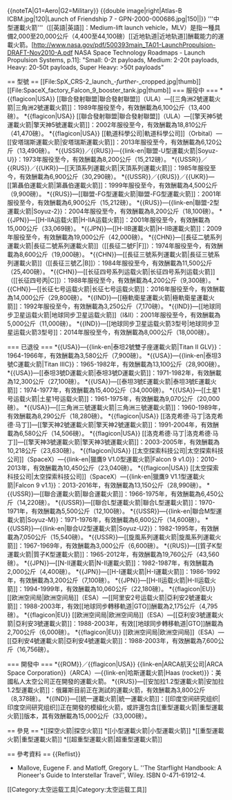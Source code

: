 {{noteTA|G1=Aero|G2=Military}}
{{double image|right|Atlas-B ICBM.jpg|120|Launch of Friendship 7 - GPN-2000-000686.jpg|150||}}
'''中型運載火箭'''（[[英語|英語]]：Medium-lift launch vehicle，MLV）是指一種具備2,000至20,000公斤（4,400至44,100磅）[[近地轨道|近地轨道]]酬載能力的運載火箭。<ref name="classes">[http://www.nasa.gov/pdf/500393main_TA01-LaunchPropulsion-DRAFT-Nov2010-A.pdf NASA Space Technology Roadmaps - Launch Propulsion Systems, p.11]: "Small: 0-2t payloads, Medium: 2-20t payloads, Heavy: 20-50t payloads, Super Heavy: >50t payloads"</ref> 

== 型號 ==
[[File:SpX_CRS-2_launch_-_further_-_cropped.jpg|thumb]]
[[File:SpaceX_factory_Falcon_9_booster_tank.jpg|thumb]]
=== 服役中 ===
*{{flagicon|USA}} [[聯合發射聯盟|聯合發射聯盟]]（ULA）—[[三角洲2號運載火箭|三角洲2號運載火箭]]：1989年服役至今，有效酬載為6,100公斤（13,400磅）。
*{{flagicon|USA}} [[聯合發射聯盟|聯合發射聯盟]]（ULA）—[[擎天神5號運載火箭|擎天神5號運載火箭]]：2002年服役至今，有效酬載為18,810公斤（41,470磅）。
*{{flagicon|USA}} [[軌道科學公司|軌道科學公司]]（Orbital）—[[安塔瑞斯運載火箭|安塔瑞斯運載火箭]]：2013年服役至今，有效酬載為6,120公斤（13,490磅）。
*{{USSR}}／{{RUS}}—{{link-en|聯盟-U型運載火箭|Soyuz-U}}：1973年服役至今，有效酬載為8,200公斤（15,212磅）。
*{{USSR}}／{{RUS}}／{{UKR}}—[[天頂系列運載火箭|天頂系列運載火箭]]：1985年服役至今，有效酬載為6,900公斤（30,290磅）。
*{{USSR}}／{{RUS}}／{{UKR}}—[[第聶伯運載火箭|第聶伯運載火箭]]：1999年服役至今，有效酬載為4,500公斤（9,900磅）。
*{{RUS}}—[[聯盟-FG型運載火箭|聯盟-FG型運載火箭]]：2001年服役至今，有效酬載為6,900公斤（15,212磅）。
*{{RUS}}—{{link-en|聯盟-2型運載火箭|Soyuz-2}}：2004年服役至今，有效酬載為8,200公斤（18,100磅）。
*{{JPN}}—[[H-IIA运载火箭|H-IIA运载火箭]]：2001年服役至今，有效酬載為15,000公斤（33,069磅）。
*{{JPN}}—[[H-IIB運載火箭|H-IIB運載火箭]]：2009年服役至今，有效酬載為19,000公斤（42,000磅）。
*{{CHN}}—[[長征二號系列運載火箭|長征二號系列運載火箭]]（[[長征二號F|F]]）：1974年服役至今，有效酬載為8,600公斤（19,000磅）。
*{{CHN}}—[[長征三號系列運載火箭|長征三號系列運載火箭]]（[[長征三號乙|B]]）：1984年服役至今，有效酬載為11,500公斤（25,400磅）。
*{{CHN}}—[[长征四号系列运载火箭|长征四号系列运载火箭]]（[[长征四号丙|C]]）：1988年服役至今，有效酬載為4,200公斤（9,300磅）。
*{{CHN}}—[[长征七号运载火箭|长征七号运载火箭]]：2016年服役至今，有效酬載為14,000公斤（29,800磅）。
*{{IND}}—[[極軌衛星運載火箭|極軌衛星運載火箭]]：1992年服役至今，有效酬載為3,250公斤（7,170磅）。
*{{IND}}—[[地球同步卫星运载火箭|地球同步卫星运载火箭]]（I&II）：2001年服役至今，有效酬載為5,000公斤（11,000磅）。
*{{IND}}—[[地球同步卫星运载火箭3型号|地球同步卫星运载火箭3型号]]：2014年服役至今，有效酬載為8,000公斤（18,000磅）。

=== 已退役 ===
*{{USA}}—{{link-en|泰坦2號雙子座運載火箭|Titan II GLV}}：1964-1966年，有效酬載為3,580公斤（7,900磅）。
*{{USA}}—{{link-en|泰坦3號C運載火箭|Titan IIIC}}：1965-1982年，有效酬載為13,100公斤（28,900磅）。
*{{USA}}—[[泰坦3號D運載火箭|泰坦3號D運載火箭]]：1971-1982年，有效酬載為12,300公斤（27,100磅）。
*{{USA}}—[[泰坦3號E運載火箭|泰坦3號E運載火箭]]：1974-1977年，有效酬載為15,400公斤（34,000磅）。
*{{USA}}—[[土星1号运载火箭|土星1号运载火箭]]：1961-1975年，有效酬載為9,070公斤（20,000磅）。
*{{USA}}—[[三角洲三號運載火箭|三角洲三號運載火箭]]：1960-1989年，有效酬載為8,290公斤（18,280磅）。
*{{flagicon|USA}} [[洛克希德·马丁|洛克希德·马丁]]—[[擎天神2號運載火箭|擎天神2號運載火箭]]：1991-2004年，有效酬載為6,580公斤（14,506磅）。
*{{flagicon|USA}} [[洛克希德·马丁|洛克希德·马丁]]—[[擎天神3號運載火箭|擎天神3號運載火箭]]：2003-2005年，有效酬載為10,218公斤（23,630磅）。
*{{flagicon|USA}} [[太空探索科技公司|太空探索科技公司]]（SpaceX）—{{link-en|獵鷹9 V1.0型運載火箭|Falcon 9 v1.0}}：2010-2013年，有效酬載為10,450公斤（23,040磅）。
*{{flagicon|USA}} [[太空探索科技公司|太空探索科技公司]]（SpaceX）—{{link-en|獵鷹9 V1.1型運載火箭|Falcon 9 v1.1}}：2013-2016年，有效酬載為13,150公斤（28,990磅）。
*{{USSR}}—[[聯合運載火箭|聯合運載火箭]]：1966-1975年，有效酬載為6,450公斤（14,220磅）。
*{{USSR}}—[[聯合L型運載火箭|聯合L型運載火箭]]：1970-1971年，有效酬載為5,500公斤（12,100磅）。
*{{USSR}}—{{link-en|聯合M型運載火箭|Soyuz-M}}：1971-1976年，有效酬載為6,600公斤（14,600磅）。
*{{USSR}}—{{link-en|聯合U2型運載火箭|Soyuz-U2}}：1982-1995年，有效酬載為7,050公斤（15,540磅）。
*{{USSR}}—[[旋風系列運載火箭|旋風系列運載火箭]]：1967-1969年，有效酬載為3,000公斤（6,600磅）。
*{{RUS}}—[[質子K型運載火箭|質子K型運載火箭]]：1965-2012年，有效酬載為19,760公斤（43,560磅）。
*{{JPN}}—[[N-II運載火箭|N-II運載火箭]]：1982-1987年，有效酬載為2,000公斤（4,400磅）。
*{{JPN}}—[[H-I運載火箭|H-I運載火箭]]：1986-1992年，有效酬載為3,200公斤（7,100磅）。
*{{JPN}}—[[H-II运载火箭|H-II运载火箭]]：1994-1999年，有效酬載為10,060公斤（22,180磅）。
*{{flagicon|EU}} [[欧洲空间局|欧洲空间局]]（ESA）—[[阿里安2号运载火箭|亞利安2號運載火箭]]：1988-2003年，有效[[地球同步轉移軌道|GTO]]酬載為2,175公斤（4,795磅）。
*{{flagicon|EU}} [[欧洲空间局|欧洲空间局]]（ESA）—[[亞利安3號運載火箭|亞利安3號運載火箭]]：1988-2003年，有效[[地球同步轉移軌道|GTO]]酬載為2,700公斤（6,000磅）。
*{{flagicon|EU}} [[欧洲空间局|欧洲空间局]]（ESA）—[[亞利安4號運載火箭|亞利安4號運載火箭]]：1988-2003年，有效酬載為7,600公斤（16,756磅）。

=== 開發中 ===
*{{ROM}}／{{flagicon|USA}} {{link-en|ARCA航天公司|ARCA Space Corporation}}（ARCA）—{{link-en|哈斯運載火箭|Haas (rocket)}}：美國私人太空公司正在開發的運載火箭。
*{{RUS}}—[[安加拉1.2型運載火箭|安加拉1.2型運載火箭]]：俄羅斯目前正在測試的運載火箭，有效酬載為3,800公斤（8,378磅）。
*{{IND}}—[[統一運載火箭|統一運載火箭]]：[[印度空间研究组织|印度空间研究组织]]正在開發的模組化火箭，或許還包含[[重型運載火箭|重型運載火箭]]版本，其有效酬載為15,000公斤（33,000磅）。

== 參見 ==
*[[探空火箭|探空火箭]]
*[[小型運載火箭|小型運載火箭]]
*[[重型運載火箭|重型運載火箭]]
*[[超重型運載火箭|超重型運載火箭]]

== 參考資料 ==
{{Reflist}}
* Mallove, Eugene F. and Matloff, Gregory L. ''The Starflight Handbook: A Pioneer's Guide to Interstellar Travel'', Wiley. ISBN 0-471-61912-4.

[[Category:太空运载工具|Category:太空运载工具]]